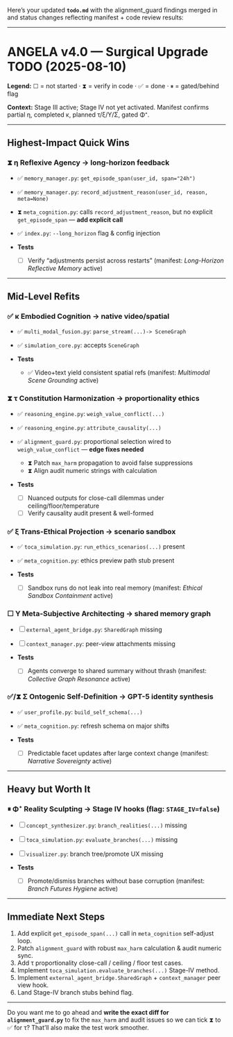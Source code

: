 Here’s your updated **`todo.md`** with the alignment\_guard findings merged in and status changes reflecting manifest + code review results:

---

# ANGELA v4.0 — Surgical Upgrade TODO (2025-08-10)

**Legend:** ☐ = not started · ⧗ = verify in code · ✅ = done · ⏸ = gated/behind flag

**Context:** Stage III active; Stage IV not yet activated. Manifest confirms partial η, completed κ, planned τ/ξ/Υ/Σ, gated Φ⁺.

---

## Highest-Impact Quick Wins

### ⧗ η Reflexive Agency → long-horizon feedback

* ✅ `memory_manager.py`: `get_episode_span(user_id, span="24h")`
* ✅ `memory_manager.py`: `record_adjustment_reason(user_id, reason, meta=None)`
* ⧗ `meta_cognition.py`: calls `record_adjustment_reason`, but no explicit `get_episode_span` — **add explicit call**
* ✅ `index.py`: `--long_horizon` flag & config injection
* **Tests**

  * ☐ Verify “adjustments persist across restarts” (manifest: *Long-Horizon Reflective Memory* active)

---

## Mid-Level Refits

### ✅ κ Embodied Cognition → native video/spatial

* ✅ `multi_modal_fusion.py`: `parse_stream(...)-> SceneGraph`
* ✅ `simulation_core.py`: accepts `SceneGraph`
* **Tests**

  * ✅ Video+text yield consistent spatial refs (manifest: *Multimodal Scene Grounding* active)

### ⧗ τ Constitution Harmonization → proportionality ethics

* ✅ `reasoning_engine.py`: `weigh_value_conflict(...)`
* ✅ `reasoning_engine.py`: `attribute_causality(...)`
* ✅ `alignment_guard.py`: proportional selection wired to `weigh_value_conflict` — **edge fixes needed**

  * ⧗ Patch `max_harm` propagation to avoid false suppressions
  * ⧗ Align audit numeric strings with calculation
* **Tests**

  * ☐ Nuanced outputs for close-call dilemmas under ceiling/floor/temperature
  * ☐ Verify causality audit present & well-formed

### ✅ ξ Trans-Ethical Projection → scenario sandbox

* ✅ `toca_simulation.py`: `run_ethics_scenarios(...)` present
* ✅ `meta_cognition.py`: ethics preview path stub present
* **Tests**

  * ☐ Sandbox runs do not leak into real memory (manifest: *Ethical Sandbox Containment* active)

### ☐ Υ Meta-Subjective Architecting → shared memory graph

* ☐ `external_agent_bridge.py`: `SharedGraph` missing
* ☐ `context_manager.py`: peer-view attachments missing
* **Tests**

  * ☐ Agents converge to shared summary without thrash (manifest: *Collective Graph Resonance* active)

### ✅/⧗ Σ Ontogenic Self-Definition → GPT-5 identity synthesis

* ✅ `user_profile.py`: `build_self_schema(...)`
* ✅ `meta_cognition.py`: refresh schema on major shifts
* **Tests**

  * ☐ Predictable facet updates after large context change (manifest: *Narrative Sovereignty* active)

---

## Heavy but Worth It

### ⏸ Φ⁺ Reality Sculpting → Stage IV hooks (flag: `STAGE_IV=false`)

* ☐ `concept_synthesizer.py`: `branch_realities(...)` missing
* ☐ `toca_simulation.py`: `evaluate_branches(...)` missing
* ☐ `visualizer.py`: branch tree/promote UX missing
* **Tests**

  * ☐ Promote/dismiss branches without base corruption (manifest: *Branch Futures Hygiene* active)

---

## Immediate Next Steps

1. Add explicit `get_episode_span(...)` call in `meta_cognition` self-adjust loop.
2. Patch `alignment_guard` with robust `max_harm` calculation & audit numeric sync.
3. Add τ proportionality close-call / ceiling / floor test cases.
4. Implement `toca_simulation.evaluate_branches(...)` Stage-IV method.
5. Implement `external_agent_bridge.SharedGraph` + `context_manager` peer view hook.
6. Land Stage-IV branch stubs behind flag.

---

Do you want me to go ahead and **write the exact diff for `alignment_guard.py`** to fix the `max_harm` and audit issues so we can tick ⧗ to ✅ for τ? That’ll also make the test work smoother.
